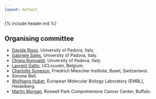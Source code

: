 ```yaml
---
layout: default
---
```


{% include header.md %}

## Organising committee

- [Davide Risso](https://drisso.github.io), University of Padova, Italy.
- [Gabriele Sales](https://sales.bio.unipd.it/), University of Padova, Italy.
- [Chiara Romualdi](http://romualdi.bio.unipd.it/), University of Padova, Italy.
- [Laurent Gatto](https://lgatto.github.io/about/), UCLouvain, Belgium.
- [Charlotte Soneson](http://csoneson.github.io/), Friedrich Miescher Institute, Basel, Switzerland.
- Simone Bell.
- [Wolfgang Huber](https://www.embl.de/research/units/genome_biology/huber/),
  European Molecular Biology Laboratory (EMBL), Heidelberg.
- [Martin Morgan](https://www.roswellpark.org/martin-morgan), Roswell
  Park Comprehensive Cancer Center, Buffalo.
